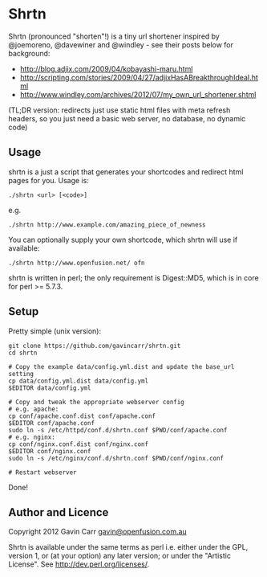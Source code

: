 Shrtn
=====

Shrtn (pronounced "shorten"!) is a tiny url shortener inspired by @joemoreno,
@davewiner and @windley - see their posts below for background:

- http://blog.adjix.com/2009/04/kobayashi-maru.html
- http://scripting.com/stories/2009/04/27/adjixHasABreakthroughIdeaI.html
- http://www.windley.com/archives/2012/07/my_own_url_shortener.shtml

(TL;DR version: redirects just use static html files with meta refresh
headers, so you just need a basic web server, no database, no dynamic code)


Usage
-----

shrtn is a just a script that generates your shortcodes and redirect html
pages for you. Usage is:

    ./shrtn <url> [<code>]

e.g.

    ./shrtn http://www.example.com/amazing_piece_of_newness

You can optionally supply your own shortcode, which shrtn will use if
available:

    ./shrtn http://www.openfusion.net/ ofn

shrtn is written in perl; the only requirement is Digest::MD5, which is
in core for perl >= 5.7.3.


Setup
-----

Pretty simple (unix version):

    git clone https://github.com/gavincarr/shrtn.git
    cd shrtn

    # Copy the example data/config.yml.dist and update the base_url setting
    cp data/config.yml.dist data/config.yml
    $EDITOR data/config.yml

    # Copy and tweak the appropriate webserver config
    # e.g. apache:
    cp conf/apache.conf.dist conf/apache.conf
    $EDITOR conf/apache.conf
    sudo ln -s /etc/httpd/conf.d/shrtn.conf $PWD/conf/apache.conf
    # e.g. nginx:
    cp conf/nginx.conf.dist conf/nginx.conf
    $EDITOR conf/nginx.conf
    sudo ln -s /etc/nginx/conf.d/shrtn.conf $PWD/conf/nginx.conf

    # Restart webserver
     
Done!



Author and Licence
------------------

Copyright 2012 Gavin Carr <gavin@openfusion.com.au>

Shrtn is available under the same terms as perl i.e. either under the
GPL, version 1, or (at your option) any later version; or under the
"Artistic License". See http://dev.perl.org/licenses/.

